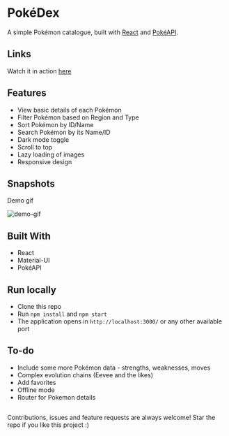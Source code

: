 # PokéDex

 A simple Pokémon catalogue, built with [React](https://reactjs.org/) and [PokéAPI](https://pokeapi.co/).

## Links

 Watch it in action [here](https://scintillating-quokka-b91d29.netlify.app)

## Features
- View basic details of each Pokémon
- Filter Pokémon based on Region and Type
- Sort Pokémon by ID/Name
- Search Pokémon by its Name/ID
- Dark mode toggle
- Scroll to top
- Lazy loading of images
- Responsive design

## Snapshots

Demo gif

![demo-gif](./public/screenshots/pokedex-demo.gif)

## Built With

- React
- Material-UI
- PokéAPI

## Run locally

- Clone this repo
- Run `npm install` and `npm start`
- The application opens in `http://localhost:3000/` or any other available port

## To-do
- Include some more Pokémon data - strengths, weaknesses, moves
- Complex evolution chains (Eevee and the likes)
- Add favorites
- Offline mode
- Router for Pokemon details


##

Contributions, issues and feature requests are always welcome!
Star the repo if you like this project :)

